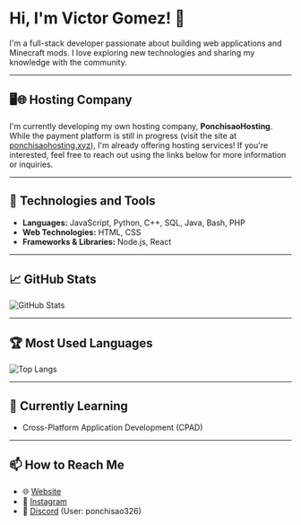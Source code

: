 # Hi, I'm Victor Gomez! 👋

I'm a full-stack developer passionate about building web applications and Minecraft mods. I love exploring new technologies and sharing my knowledge with the community.

---

## 🖥️🌐 Hosting Company

I'm currently developing my own hosting company, **PonchisaoHosting**. While the payment platform is still in progress (visit the site at [ponchisaohosting.xyz](https://ponchisaohosting.xyz)), I'm already offering hosting services! If you're interested, feel free to reach out using the links below for more information or inquiries.

---

## 🔧 Technologies and Tools
- **Languages:** JavaScript, Python, C++, SQL, Java, Bash, PHP
- **Web Technologies:** HTML, CSS
- **Frameworks & Libraries:** Node.js, React

---

## 📈 GitHub Stats
![GitHub Stats](https://github-readme-stats.vercel.app/api?username=ponchisao326&show_icons=true&theme=radical)

---

## 🏆 Most Used Languages
![Top Langs](https://github-readme-stats.vercel.app/api/top-langs/?username=ponchisao326&layout=compact&theme=radical)

---

## 🌱 Currently Learning
- Cross-Platform Application Development (CPAD)


---

## 📫 How to Reach Me
- 🌐 [Website](https://victorgponce.com/)
- 📸 [Instagram](https://instagram.com/viictorgponce)
- 💬 [Discord](https://discord.gg/TZjsTn4v) (User: ponchisao326)
